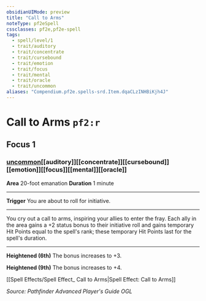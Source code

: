 ```yaml
---
obsidianUIMode: preview
title: "Call to Arms"
noteType: pf2eSpell
cssclasses: pf2e,pf2e-spell
tags:
  - spell/level/1
  - trait/auditory
  - trait/concentrate
  - trait/cursebound
  - trait/emotion
  - trait/focus
  - trait/mental
  - trait/oracle
  - trait/uncommon
aliases: "Compendium.pf2e.spells-srd.Item.dqaCLzINHBiKjh4J" 
---
```

# Call to Arms  `pf2:r`  
## Focus 1
### [uncommon](uncommon "Uncommon Rarity Trait")[[auditory]][[concentrate]][[cursebound]][[emotion]][[focus]][[mental]][[oracle]]

**Area** 20-foot emanation
**Duration** 1 minute
* * * 
**Trigger** You are about to roll for initiative.

* * *

You cry out a call to arms, inspiring your allies to enter the fray. Each ally in the area gains a +2 status bonus to their initiative roll and gains temporary Hit Points equal to the spell's rank; these temporary Hit Points last for the spell's duration.

* * *

**Heightened (6th)** The bonus increases to +3.

**Heightened (9th)** The bonus increases to +4.

[[Spell Effects/Spell Effect_ Call to Arms|Spell Effect: Call to Arms]]

*Source: Pathfinder Advanced Player's Guide*
*OGL*